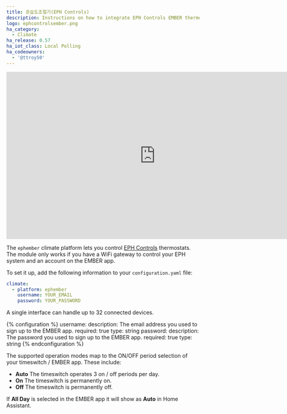 ```yaml
---
title: 온습도조절기(EPH Controls)
description: Instructions on how to integrate EPH Controls EMBER thermostats within Home Assistant.
logo: ephcontrolsember.png
ha_category:
  - Climate
ha_release: 0.57
ha_iot_class: Local Polling
ha_codeowners:
  - '@ttroy50'
---
```


<div class='videoWrapper'>
<iframe width="776" height="437" src="https://www.youtube.com/embed/S3ycnNtIK4I" frameborder="0" allow="accelerometer; autoplay; encrypted-media; gyroscope; picture-in-picture" allowfullscreen></iframe>
</div>

The `ephember` climate platform lets you control [EPH Controls](https://emberapp.ephcontrols.com/) thermostats. The module only works if you have a WiFi gateway to control your EPH system and an account on the EMBER app.

To set it up, add the following information to your `configuration.yaml` file:

```yaml
climate:
  - platform: ephember
    username: YOUR_EMAIL
    password: YOUR_PASSWORD
```

A single interface can handle up to 32 connected devices.

{% configuration %}
username:
  description: The email address you used to sign up to the EMBER app.
  required: true
  type: string
password:
  description: The password you used to sign up to the EMBER app.
  required: true
  type: string
{% endconfiguration %}

The supported operation modes map to the ON/OFF period selection of your timeswitch / EMBER app. These include:

- **Auto** The timeswitch operates 3 on / off periods per day.
- **On** The timeswitch is permanently on.
- **Off** The timeswitch is permanently off.

If **All Day** is selected in the EMBER app it will show as **Auto** in Home Assistant.
